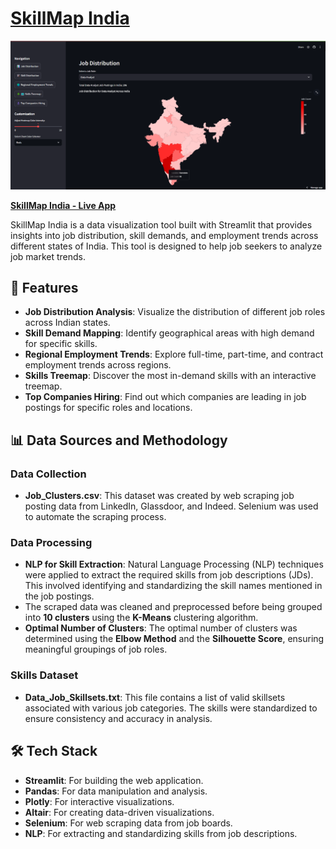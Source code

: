 # [SkillMap India](https://skillmap-india-2chhyipaogaopx45mie3kh.streamlit.app/)

![SkillMap India](https://github.com/KBharathkumar360/SkillMap-India/blob/main/Preview%20Image.png?raw=true)

[**SkillMap India - Live App**](https://skillmap-india-2chhyipaogaopx45mie3kh.streamlit.app/)

SkillMap India is a data visualization tool built with Streamlit that provides insights into job distribution, skill demands, and employment trends across different states of India. This tool is designed to help job seekers to analyze job market trends.

## 🚀 Features

- **Job Distribution Analysis**: Visualize the distribution of different job roles across Indian states.
- **Skill Demand Mapping**: Identify geographical areas with high demand for specific skills.
- **Regional Employment Trends**: Explore full-time, part-time, and contract employment trends across regions.
- **Skills Treemap**: Discover the most in-demand skills with an interactive treemap.
- **Top Companies Hiring**: Find out which companies are leading in job postings for specific roles and locations.

## 📊 Data Sources and Methodology

### Data Collection

- **Job_Clusters.csv**: This dataset was created by web scraping job posting data from LinkedIn, Glassdoor, and Indeed. Selenium was used to automate the scraping process.

### Data Processing

- **NLP for Skill Extraction**: Natural Language Processing (NLP) techniques were applied to extract the required skills from job descriptions (JDs). This involved identifying and standardizing the skill names mentioned in the job postings.
- The scraped data was cleaned and preprocessed before being grouped into **10 clusters** using the **K-Means** clustering algorithm.
- **Optimal Number of Clusters**: The optimal number of clusters was determined using the **Elbow Method** and the **Silhouette Score**, ensuring meaningful groupings of job roles.

### Skills Dataset

- **Data_Job_Skillsets.txt**: This file contains a list of valid skillsets associated with various job categories. The skills were standardized to ensure consistency and accuracy in analysis.

## 🛠️ Tech Stack

- **Streamlit**: For building the web application.
- **Pandas**: For data manipulation and analysis.
- **Plotly**: For interactive visualizations.
- **Altair**: For creating data-driven visualizations.
- **Selenium**: For web scraping data from job boards.
- **NLP**: For extracting and standardizing skills from job descriptions.

